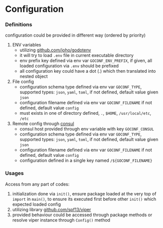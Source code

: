 # Configuration

### Definitions

configuration could be provided in different way (ordered by priority)

1. ENV variables
    - utilizing [github.com/joho/godotenv](https://github.com/joho/godotenv)
    - it will try to load `.env` file in current executable directory
    - env prefix key defined via env var `GOCONF_ENV_PREFIX`, if given, all loaded configuration via `.env` should be prefixed
    - all configuration key could have a dot (.) which then translated into nested object
2. File config
    - configuration schema type defined via env var `GOCONF_TYPE`, supported types: `json`, `yaml`, `toml`, if not defined, default value given `json`
    - configuration filename defined via env var `GOCONF_FILENAME` if not defined, default value `config`
    - must exists in one of directory defined, `.`, `$HOME`, `/usr/local/etc`, `/etc`
3. Remote config through [consul](https://www.consul.io/)
    - consul host provided through env variable with key `GOCONF_CONSUL`
    - configuration schema type defined via env var `GOCONF_TYPE`, supported types: `json`, `yaml`, `toml`, if not defined, default value given `json`
    - configuration filename defined via env var `GOCONF_FILENAME` if not defined, default value `config`
    - configuration defined in a single key named `/${GOCONF_FILENAME}`

### Usages
    
Access from any part of codes:

1. initialization done via `init()`, ensure package loaded at the very top of `import` in `main()`, to ensure its executed first before other `init()` which expected loaded config
2. utilizing library [github.com/spf13/viper](https://github.com/spf13/viper) 
3. provided behaviour could be accessed through package methods or resolve viper instance through `Config()` method